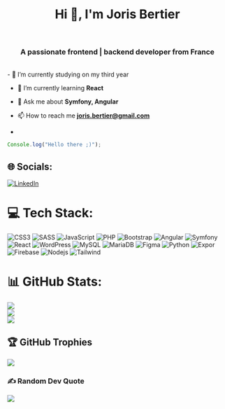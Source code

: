 <h1 align="center">Hi 👋, I'm Joris Bertier</h1><br/>
<h3 align="center">A passionate frontend | backend developer from France</h3><br/>
<!-- <img align="right" alt="Coding" width="400" height="200" src="https://camo.githubusercontent.com/19db51af5f90f1b152bc0b9078f5fe97053955be5074f03f17019c70345bdcdb/68747470733a2f2f6d69726f2e6d656469756d2e636f6d2f6d61782f313336302f302a37513379765349765f7430696f4a2d5a2e676966" ><br/> -->
<!-- <div id="app"></div>
<script src="https://cdn.jsdelivr.net/npm/typed.js@2.0.12"></script>
<script>
  new Typed('#app', {
    strings: ["Développeur Full Stack.", "Créatif.", "Passionné."],
    typeSpeed: 50,
    backSpeed: 30,
    loop: true
  });
</script> -->
- 🔭 I’m currently studying on my third year

- 🌱 I’m currently learning **React**

- 💬 Ask me about **Symfony, Angular**

- 📫 How to reach me **joris.bertier@gmail.com**
- <br/>
```js
Console.log("Hello there ;)");
```




## 🌐 Socials:
[![LinkedIn](https://img.shields.io/badge/LinkedIn-%230077B5.svg?logo=linkedin&logoColor=white)](https://linkedin.com/in/jorisbertier) 

# 💻 Tech Stack:
![CSS3](https://img.shields.io/badge/css3-%231572B6.svg?style=for-the-badge&logo=css3&logoColor=white) ![SASS](https://img.shields.io/badge/SASS-hotpink.svg?style=for-the-badge&logo=SASS&logoColor=white) ![JavaScript](https://img.shields.io/badge/javascript-%23323330.svg?style=for-the-badge&logo=javascript&logoColor=%23F7DF1E) ![PHP](https://img.shields.io/badge/php-%23777BB4.svg?style=for-the-badge&logo=php&logoColor=white) ![Bootstrap](https://img.shields.io/badge/bootstrap-%238511FA.svg?style=for-the-badge&logo=bootstrap&logoColor=white) ![Angular](https://img.shields.io/badge/angular-%23DD0031.svg?style=for-the-badge&logo=angular&logoColor=white) ![Symfony](https://img.shields.io/badge/symfony-%23000000.svg?style=for-the-badge&logo=symfony&logoColor=white) ![React](https://img.shields.io/badge/react-%2320232a.svg?style=for-the-badge&logo=react&logoColor=%2361DAFB) ![WordPress](https://img.shields.io/badge/WordPress-%23117AC9.svg?style=for-the-badge&logo=WordPress&logoColor=white) ![MySQL](https://img.shields.io/badge/mysql-%2300000f.svg?style=for-the-badge&logo=mysql&logoColor=white) ![MariaDB](https://img.shields.io/badge/MariaDB-003545?style=for-the-badge&logo=mariadb&logoColor=white) ![Figma](https://img.shields.io/badge/figma-%23F24E1E.svg?style=for-the-badge&logo=figma&logoColor=white) ![Python](https://img.shields.io/badge/python-3670A0?style=for-the-badge&logo=python&logoColor=ffdd54) ![Expor](https://img.shields.io/badge/Expo-000000?logo=Expo&logoColor=white) ![Firebase](https://img.shields.io/badge/firebase-ffca28?style=for-the-badge&logo=firebase&logoColor=black) ![Nodejs](https://img.shields.io/badge/Node.js-339933?logo=Node.js&logoColor=white) ![Tailwind](https://img.shields.io/badge/Tailwind_CSS-grey?style=for-the-badge&logo=tailwind-css&logoColor=38B2AC)
# 📊 GitHub Stats:
![](https://github-readme-stats.vercel.app/api?username=jorisbertier&theme=dark&hide_border=false&include_all_commits=false&count_private=false)<br/>
![](https://github-readme-streak-stats.herokuapp.com/?user=jorisbertier&theme=dark&hide_border=false)<br/>
![](https://github-readme-stats.vercel.app/api/top-langs/?username=jorisbertier&theme=dark&hide_border=false&include_all_commits=false&count_private=false&layout=compact)

## 🏆 GitHub Trophies
![](https://github-profile-trophy.vercel.app/?username=jorisbertier&theme=radical&no-frame=false&no-bg=true&margin-w=4)

### ✍️ Random Dev Quote
![](https://quotes-github-readme.vercel.app/api?type=horizontal&theme=radical)

<!-- Proudly created with GPRM ( https://gprm.itsvg.in ) -->

